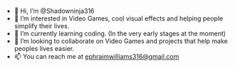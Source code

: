 - 👋 Hi, I’m @Shadowninja316
- 👀 I’m interested in Video Games, cool visual effects and helping people simplify their lives.
- 🌱 I’m currently learning coding. (In the very early stages at the moment)
- 💞️ I’m looking to collaborate on Video Games and projects that help make peoples lives easier.
- 📫 You can reach me at ephraimwilliams316@gmail.com 
